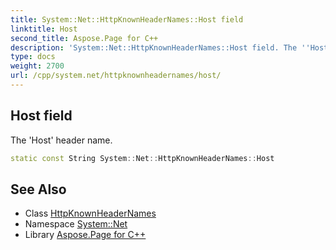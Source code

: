 ```yaml
---
title: System::Net::HttpKnownHeaderNames::Host field
linktitle: Host
second_title: Aspose.Page for C++
description: 'System::Net::HttpKnownHeaderNames::Host field. The ''Host'' header name in C++.'
type: docs
weight: 2700
url: /cpp/system.net/httpknownheadernames/host/
---
```

## Host field


The 'Host' header name.

```cpp
static const String System::Net::HttpKnownHeaderNames::Host
```

## See Also

* Class [HttpKnownHeaderNames](../)
* Namespace [System::Net](../../)
* Library [Aspose.Page for C++](../../../)
